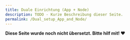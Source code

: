 ```yaml
---
title: Duale Einrichtung (App + Node)
description: TODO - Kurze Beschreibung dieser Seite.
permalink: /Dual_setup_App_and_Node/
---
```


**Diese Seite wurde noch nicht übersetzt. Bitte hilf mit! ❤**
